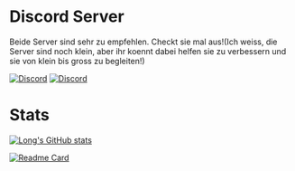 # Discord Server
Beide Server sind sehr zu empfehlen. Checkt sie mal aus!(Ich weiss, die Server sind noch klein, aber ihr koennt dabei helfen sie zu verbessern und sie von klein bis gross zu begleiten!)

[![Discord](https://img.shields.io/discord/1010915072694046794?label=CodingKeks&logo=discord&style=for-the-badge)](https://discord.gg/codingkeks)
[![Discord](https://img.shields.io/discord/931905307314114641?label=Game%20%C3%97%20Unity&logo=discord&style=for-the-badge)](https://discord.gg/cEPG74tydN)
# Stats
[![Long's GitHub stats](https://github-readme-stats.vercel.app/api?username=long1351&theme=synthwave)](https://github.com/long1351/github-readme-stats)

[![Readme Card](https://github-readme-stats.vercel.app/api/pin/?username=long1351&repo=webserver)](https://github.com/long1351/webserver)
